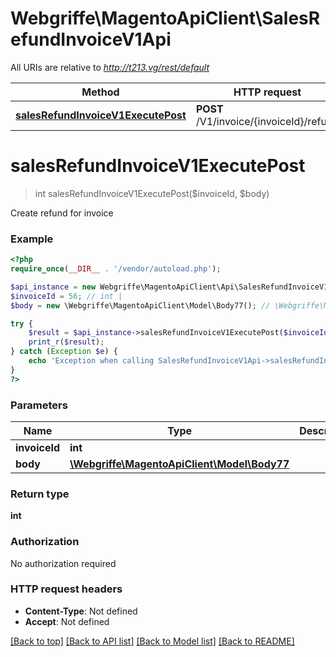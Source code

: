 # Webgriffe\MagentoApiClient\SalesRefundInvoiceV1Api

All URIs are relative to *http://t213.vg/rest/default*

Method | HTTP request | Description
------------- | ------------- | -------------
[**salesRefundInvoiceV1ExecutePost**](SalesRefundInvoiceV1Api.md#salesRefundInvoiceV1ExecutePost) | **POST** /V1/invoice/{invoiceId}/refund | 


# **salesRefundInvoiceV1ExecutePost**
> int salesRefundInvoiceV1ExecutePost($invoiceId, $body)



Create refund for invoice

### Example
```php
<?php
require_once(__DIR__ . '/vendor/autoload.php');

$api_instance = new Webgriffe\MagentoApiClient\Api\SalesRefundInvoiceV1Api();
$invoiceId = 56; // int | 
$body = new \Webgriffe\MagentoApiClient\Model\Body77(); // \Webgriffe\MagentoApiClient\Model\Body77 | 

try {
    $result = $api_instance->salesRefundInvoiceV1ExecutePost($invoiceId, $body);
    print_r($result);
} catch (Exception $e) {
    echo 'Exception when calling SalesRefundInvoiceV1Api->salesRefundInvoiceV1ExecutePost: ', $e->getMessage(), PHP_EOL;
}
?>
```

### Parameters

Name | Type | Description  | Notes
------------- | ------------- | ------------- | -------------
 **invoiceId** | **int**|  |
 **body** | [**\Webgriffe\MagentoApiClient\Model\Body77**](../Model/\Webgriffe\MagentoApiClient\Model\Body77.md)|  | [optional]

### Return type

**int**

### Authorization

No authorization required

### HTTP request headers

 - **Content-Type**: Not defined
 - **Accept**: Not defined

[[Back to top]](#) [[Back to API list]](../../README.md#documentation-for-api-endpoints) [[Back to Model list]](../../README.md#documentation-for-models) [[Back to README]](../../README.md)


